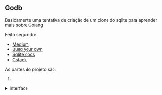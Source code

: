 ## Godb
Basicamente uma tentativa de criação de um clone do sqlite para aprender mais sobre Golang

Feito seguindo:
* [Medium](https://medium.com/felixklauke/database-i-developing-your-own-data-storage-engine-aka-create-your-own-database-ed4560c8d80a)
* [Build your own](https://build-your-own.org/database/90_end)
* [Sqlite docs](https://www.sqlite.org/arch.html)
* [Cstack](https://cstack.github.io/db_tutorial/)

As partes do projeto são:

1.
<details>
<summary>Interface</summary>
        Funções relacionadas ao REPL, entrada e saída de dados
<details>

2.
<details>
<summary>Processor(Tokenizer e Parser)</summary>
        Está no Inter também, pois no fim é uma parte da interface, basicamente 
        vai interpretar os comandos e passar para o core
<details>

3.
<details>
<summary>Core</summary>
        Implementação das execuções dos comandos, além das outras estruturas 
        para armazenar dados e outros
<details>
